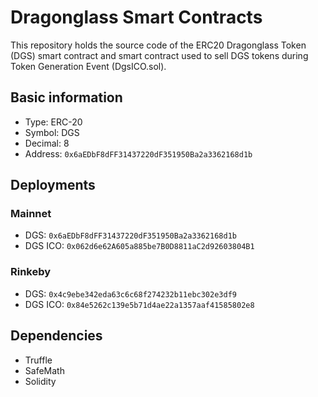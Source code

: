 # Dragonglass Smart Contracts

This repository holds the source code of the ERC20 Dragonglass Token (DGS) smart contract and
smart contract used to sell DGS tokens during Token Generation Event (DgsICO.sol).

## Basic information
- Type: ERC-20
- Symbol: DGS
- Decimal: 8
- Address: `0x6aEDbF8dFF31437220dF351950Ba2a3362168d1b`

## Deployments

### Mainnet
- DGS: `0x6aEDbF8dFF31437220dF351950Ba2a3362168d1b`
- DGS ICO: `0x062d6e62A605a885be7B0D8811aC2d92603804B1`

### Rinkeby
- DGS: `0x4c9ebe342eda63c6c68f274232b11ebc302e3df9`
- DGS ICO: `0x84e5262c139e5b71d4ae22a1357aaf41585802e8`

## Dependencies
  - Truffle
  - SafeMath
  - Solidity
